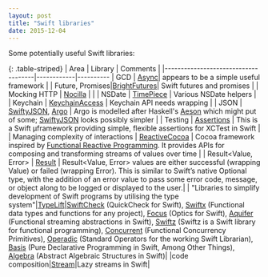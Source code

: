 ```yaml
---
layout: post
title: "Swift libraries"
date: 2015-12-04
---
```

Some potentially useful Swift libraries:

{: .table-striped}
| Area                                | Library      | Comments  |
|-------------------------------------|------------|----------
| GCD                                 | [Async](https://github.com/duemunk/Async)| appears to be a simple useful framework |
| Future, Promises|[BrightFutures](https://github.com/Thomvis/BrightFutures)| Swift futures and promises |
| Mocking HTTP                        | [Nocilla](http://mr-v.github.io/http-testing-in-swift-with-nocilla/) |                 |
| NSDate                              | [TimePiece](https://github.com/naoty/Timepiece) | Various NSDate helpers  |
| Keychain                            | [KeychainAccess](https://github.com/kishikawakatsumi/KeychainAccess) | Keychain API needs wrapping  |
| JSON                                | [SwiftyJSON](https://github.com/SwiftyJSON/SwiftyJSON), [Argo](https://github.com/thoughtbot/Argo) | Argo is modelled after Haskell's [Aeson](https://www.schoolofhaskell.com/school/starting-with-haskell/libraries-and-frameworks/text-manipulation/json) which might put of some; [SwiftyJSON](https://github.com/SwiftyJSON/SwiftyJSON) looks possibly simpler |
| Testing                             | [Assertions](https://github.com/antitypical/Assertions) | This is a Swift µframework providing simple, flexible assertions for XCTest in Swift  |
| Managing complexity of interactions | [ReactiveCocoa](https://github.com/ReactiveCocoa/ReactiveCocoa)  | Cocoa framework inspired by [Functional Reactive Programming](https://en.wikipedia.org/wiki/Functional_reactive_programming). It provides APIs for composing and transforming streams of values over time |
| Result<Value, Error>                |  [Result](https://github.com/antitypical/Result) | Result<Value, Error> values are either successful (wrapping Value) or failed (wrapping Error). This is similar to Swift’s native Optional type, with the addition of an error value to pass some error code, message, or object along to be logged or displayed to the user.|
| "Libraries to simplify development of Swift programs by utilising the type system"|[TypeLift](https://github.com/typelift)|[SwiftCheck](https://github.com/typelift/SwiftCheck) (QuickCheck for Swift), [Swiftx](https://github.com/typelift/Swiftx) (Functional data types and functions for any project), [Focus](https://github.com/typelift/Focus) (Optics for Swift), [Aquifer](https://github.com/typelift/Aquifer) (Functional streaming abstractions in Swift), [Swiftz](https://github.com/typelift/Swiftz) (Swiftz is a Swift library for functional programming), [Concurrent](https://github.com/typelift/Concurrent) (Functional Concurrency Primitives), [Operadic](https://github.com/typelift/Operadics) (Standard Operators for the working Swift Librarian), [Basis](https://github.com/typelift/Basis) (Pure Declarative Programming in Swift, Among Other Things), [Algebra](https://github.com/typelift/Algebra) (Abstract Algebraic Structures in Swift)|
|code composition|[Stream](https://github.com/antitypical/Stream)|Lazy streams in Swift|                                                                                                                                                                                                                                                        
